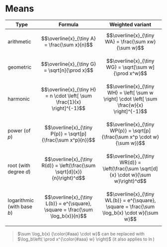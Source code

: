 # Means

| Type | Formula | Weighted variant |
|--|--|--|
| arithmetic | $$\overline{x}_{\tiny A} = \frac{\sum x}{n}$$ | $$\overline{x}_{\tiny WA} = \frac{\sum xw}{\sum w}$$ |
| geometric | $$\overline{x}_{\tiny G} = \sqrt[n]{\prod x}$$ | $$\overline{x}_{\tiny WG} = \sqrt[\sum w]{\prod x^w}$$ |
| harmonic | $$\overline{x}_{\tiny H} = n \cdot \left[ \sum \frac{1}{x} \right]^{-1}$$ | $$\overline{x}_{\tiny WH} = \left[ \sum w \right] \cdot \left[ \sum \frac{w}{x} \right]^{-1}$$ |
| power (of $p$) | $$\overline{x}_{\tiny P(p)} = \sqrt[p]{\frac{\sum x^p}{n}}$$ | $$\overline{x}_{\tiny WP(p)} = \sqrt[p]{\frac{\sum x^p \cdot w}{\sum w}}$$ |
| root (with degree $d$) | $$\overline{x}_{\tiny R(d)} = \left(\frac{\sum \sqrt[d]{x}}{n}\right)^d$$ | $$\overline{x}_{\tiny WR(d)} = \left(\frac{\sum \sqrt[d]{x} \cdot w}{\sum w}\right)^d$$ |
| logarithmic (with base $b$) | $$\overline{x}_{\tiny L(b)} = e^{\square}, \square = \frac{\sum \log_b(x)}{n}$$ | $$\overline{x}_{\tiny WL(b)} = e^{\square}, \square = \frac{\sum \log_b(x) \cdot w}{\sum w}$$ |

> $\sum \log_b(x) {\color{#aaa} \cdot w}$ can be replaced with $\log_b\left( \prod x^{\color{#aaa} w} \right)$ (it also applies to $\ln$)
